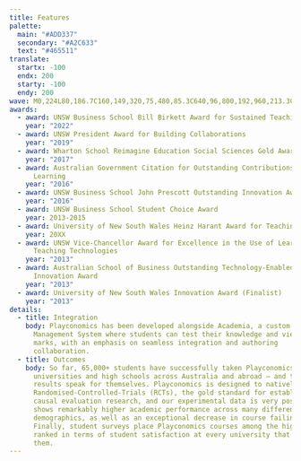 ```yaml
---
title: Features
palette:
  main: "#ADD337"
  secondary: "#A2C633"
  text: "#465511"
translate:
  startx: -100
  endx: 200
  starty: -100
  endy: 200
wave: M0,224L80,186.7C160,149,320,75,480,85.3C640,96,800,192,960,213.3C1120,235,1280,181,1360,154.7L1440,128L1440,320L1360,320C1280,320,1120,320,960,320C800,320,640,320,480,320C320,320,160,320,80,320L0,320Z
awards:
  - award: UNSW Business School Bill Birkett Award for Sustained Teaching Excellence
    year: "2022"
  - award: UNSW President Award for Building Collaborations
    year: "2019"
  - award: Wharton School Reimagine Education Social Sciences Gold Award
    year: "2017"
  - award: Australian Government Citation for Outstanding Contributions to Student
      Learning
    year: "2016"
  - award: UNSW Business School John Prescott Outstanding Innovation Award
    year: "2016"
  - award: UNSW Business School Student Choice Award
    year: 2013-2015
  - award: University of New South Wales Heinz Harant Award for Teaching Innovation
    year: 20XX
  - award: UNSW Vice-Chancellor Award for Excellence in the Use of Learning &
      Teaching Technologies
    year: "2013"
  - award: Australian School of Business Outstanding Technology-Enabled Teaching
      Innovation Award
    year: "2013"
  - award: University of New South Wales Innovation Award (Finalist)
    year: "2013"
details:
  - title: Integration
    body: Playconomics has been developed alongside Academia, a custom Learning
      Management System where students can test their knowledge and view their
      marks, with an emphasis on seamless integration and authoring
      collaboration.
  - title: Outcomes
    body: So far, 65,000+ students have successfully taken Playconomics courses at
      universities and high schools across Australia and abroad – and the
      results speak for themselves. Playconomics is designed to natively run
      Randomised-Controlled-Trials (RCTs), the gold standard for establishing
      causal evaluation research, and our experimental data is very positive. It
      shows remarkably higher academic performance across many different student
      demographics, as well as an exceptional decrease in course failing rates.
      Finally, student surveys place Playconomics courses among the highest
      ranked in terms of student satisfaction at every university that runs
      them.
---
```

